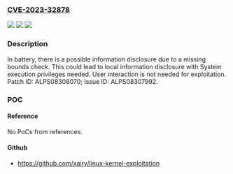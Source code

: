 ### [CVE-2023-32878](https://cve.mitre.org/cgi-bin/cvename.cgi?name=CVE-2023-32878)
![](https://img.shields.io/static/v1?label=Product&message=MT6762%2C%20MT6765%2C%20MT6833%2C%20MT6879%2C%20MT6883%2C%20MT6885%2C%20MT6983%2C%20MT8167%2C%20MT8168%2C%20MT8188%2C%20MT8321%2C%20MT8765%2C%20MT8766%2C%20MT8768%2C%20MT8781%2C%20MT8786%2C%20MT8788%2C%20MT8789%2C%20MT8791T%2C%20MT8797%2C%20MT8798&color=blue)
![](https://img.shields.io/static/v1?label=Version&message=Android%2012.0%2C%2013.0%20&color=brightgreen)
![](https://img.shields.io/static/v1?label=Vulnerability&message=Information%20Disclosure&color=brightgreen)

### Description

In battery, there is a possible information disclosure due to a missing bounds check. This could lead to local information disclosure with System execution privileges needed. User interaction is not needed for exploitation. Patch ID: ALPS08308070; Issue ID: ALPS08307992.

### POC

#### Reference
No PoCs from references.

#### Github
- https://github.com/xairy/linux-kernel-exploitation

